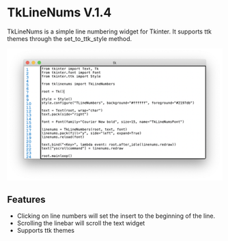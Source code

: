 # TkLineNums V.1.4

TkLineNums is a simple line numbering widget for Tkinter. It supports ttk themes through the set_to_ttk_style method.

![img](https://github.com/Moosems/TkLineNums/raw/main/images/TkLineNumsPhoto.png)

## Features

* Clicking on line numbers will set the insert to the beginning of the line.
* Scrolling the linebar will scroll the text widget
* Supports ttk themes